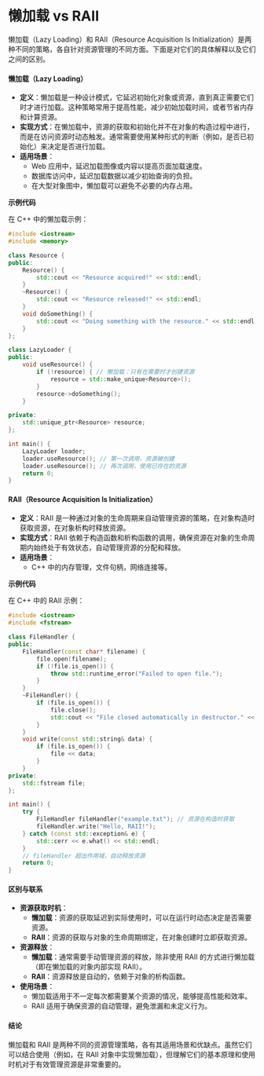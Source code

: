 # 懒加载 vs RAII

懒加载（Lazy Loading）和 RAII（Resource Acquisition Is Initialization）是两种不同的策略，各自针对资源管理的不同方面。下面是对它们的具体解释以及它们之间的区别。

#### 懒加载（Lazy Loading）

* **定义**：懒加载是一种设计模式，它延迟初始化对象或资源，直到真正需要它们时才进行加载。这种策略常用于提高性能，减少初始加载时间，或者节省内存和计算资源。
* **实现方式**：在懒加载中，资源的获取和初始化并不在对象的构造过程中进行，而是在访问资源时动态触发。通常需要使用某种形式的判断（例如，是否已初始化）来决定是否进行加载。
* **适用场景**：
  * Web 应用中，延迟加载图像或内容以提高页面加载速度。
  * 数据库访问中，延迟加载数据以减少初始查询的负担。
  * 在大型对象图中，懒加载可以避免不必要的内存占用。

**示例代码**

在 C++ 中的懒加载示例：

```cpp
#include <iostream>
#include <memory>

class Resource {
public:
    Resource() {
        std::cout << "Resource acquired!" << std::endl;
    }
    ~Resource() {
        std::cout << "Resource released!" << std::endl;
    }
    void doSomething() {
        std::cout << "Doing something with the resource." << std::endl;
    }
};

class LazyLoader {
public:
    void useResource() {
        if (!resource) { // 懒加载：只有在需要时才创建资源
            resource = std::make_unique<Resource>();
        }
        resource->doSomething();
    }

private:
    std::unique_ptr<Resource> resource;
};

int main() {
    LazyLoader loader;
    loader.useResource(); // 第一次调用，资源被创建
    loader.useResource(); // 再次调用，使用已存在的资源
    return 0;
}
```

#### RAII（Resource Acquisition Is Initialization）

* **定义**：RAII 是一种通过对象的生命周期来自动管理资源的策略，在对象构造时获取资源，在对象析构时释放资源。
* **实现方式**：RAII 依赖于构造函数和析构函数的调用，确保资源在对象的生命周期内始终处于有效状态，自动管理资源的分配和释放。
* **适用场景**：
  * C++ 中的内存管理，文件句柄，网络连接等。

**示例代码**

在 C++ 中的 RAII 示例：

```cpp
#include <iostream>
#include <fstream>

class FileHandler {
public:
    FileHandler(const char* filename) {
        file.open(filename);
        if (!file.is_open()) {
            throw std::runtime_error("Failed to open file.");
        }
    }
    ~FileHandler() {
        if (file.is_open()) {
            file.close();
            std::cout << "File closed automatically in destructor." << std::endl;
        }
    }
    void write(const std::string& data) {
        if (file.is_open()) {
            file << data;
        }
    }
private:
    std::fstream file;
};

int main() {
    try {
        FileHandler fileHandler("example.txt"); // 资源在构造时获取
        fileHandler.write("Hello, RAII!");
    } catch (const std::exception& e) {
        std::cerr << e.what() << std::endl;
    }
    // fileHandler 超出作用域，自动释放资源
    return 0;
}
```

#### 区别与联系

* **资源获取时机**：
  * **懒加载**：资源的获取延迟到实际使用时，可以在运行时动态决定是否需要资源。
  * **RAII**：资源的获取与对象的生命周期绑定，在对象创建时立即获取资源。
* **资源释放**：
  * **懒加载**：通常需要手动管理资源的释放，除非使用 RAII 的方式进行懒加载（即在懒加载的对象内部实现 RAII）。
  * **RAII**：资源释放是自动的，依赖于对象的析构函数。
* **使用场景**：
  * 懒加载适用于不一定每次都需要某个资源的情况，能够提高性能和效率。
  * RAII 适用于确保资源的自动管理，避免泄漏和未定义行为。

#### 结论

懒加载和 RAII 是两种不同的资源管理策略，各有其适用场景和优缺点。虽然它们可以结合使用（例如，在 RAII 对象中实现懒加载），但理解它们的基本原理和使用时机对于有效管理资源是非常重要的。
